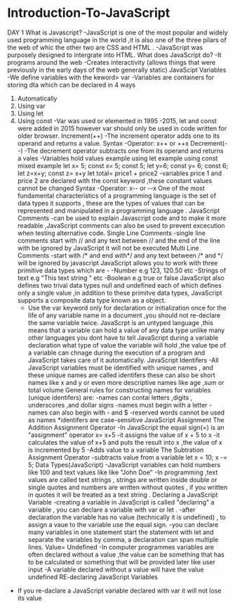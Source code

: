 # Introduction-To-JavaScript
DAY 1
What is Javascript?
-JavaScript is one of the most popular and widely used programming language in the world ,it is also one of the three pilars of the web of whic the other two are CSS and HTML .
-JavaScript was purposely designed to intergrate into HTML.
What does JavaScript do?
-It programs around the web 
-Creates interactivity (allows things that were previously in the early days of the web generally static)
JavaScipt Variables
-We define variables with the keword> var
-Variables are containers for storing dta which can be declared in 4 ways
1. Automatically
2. Using var
3. Using let
4. Using const
-Var was used or elemented in 1995 -2015, let and const were added in 2015 however var should only be used in code written for older browser.
Increment(++)
-The increment operator adds one to its operand and returns a value.
Syntax
-Operator: x++ or ++x
Decrement(--)
-The decrement operator subtracts one from its operand and returns a vales
-Variables hold values
example using let               example using const                   mixed example
let x= 5;                        const x= 5;                          const 5;
let y=6;                         const y= 6;                          const 6;
let z=x+y;                       const z= x+y                          let total= price1 + price2
-variables price 1 and price 2 are declared with the const keyword ,these constant values cannot be changed
Syntax
-Operator: x-- or --x
One of the most fundamental characteristics of a programming language is the set of data types it supports , these are the types of values that can be represented and manipulated in a programming language .
JavaScript Comments
-can be used to explain Javascript code and to make it more readable ,JavaScript comments can also be used to prevent excecution when testing alternative code.
Single Line Comments
-single line comments start with // and any text between // and the end of the line with be ignored by JavaScript it will not be executed
Multi Line Comments
-start with /* and end with*/ and any text between /* and */ will be ignored by javascript
JavaScript allows you to work with three primitive data types which are -
   -Number e.g 123, 120.50 etc
   -Strings of text e.g "This text string " etc
   -Boolean e.g true or false
   JavaScript also defines two trival data types null and undefined each of which defines only a single value ,in addition to these primitve data types, JavaScript supports a composite data type known as a object.
   * Use the var keyword only for declaration or initialization once for the life of any variable name in a document ,you should not re-declare the same variable twice.
  JavaScrpt is an untyped language ,this means that a variable can hold a value of any data type unlike many other languages you dont have to tell JavaScript during a variable declaration what type of value the variable will hold ,the value tpe of a variable can chnage during the execution of a program and JavaScript takes care of it automatically.
JavaScript Identifers
-All JavaScript variables must be identified with unique names , and these unique names are called identifers these can also be short names like x and y or even more descriptive names like age ,sum or total volume
General rules for constructing names for variables (unique identifers) are:
-names can contai letters ,digits , underscores ,and dollar signs
-names must begin with a letter
-names can also begin with - and $
-reserved words cannot be used as names
*identifers are case-sensitive
JavaScript Assignment
The Addition Assignment Operator
-In JavaScript the equal sign(=) is an "assignment" operator
x= x+5
-it assigns the value of x + 5  to x
-it calculates the value of x+5 and puts the result into x ,the value of x is incremented by 5
-Adds value to a variable
The Subtration Assignment Operator
-subtracts value from a variable
let x = 10;
x -= 5;
Data Types(JavaScript)
-JavaScript variables can hold numbers like 100 and text values like like "John Doe"
-In programming ,text values are called text strings , strings are written inside double or single quotes and numbers are written without quotes , if you written in quotes it will be treated as a text string .
Declaring a JavaScript Variable
-creating a variable in JavaScript is called "declaring" a variable , you can declare a variable with var or let .
-after declaration the variable has no value (technically it is undefined) , to assign a vaue to the variable use the equal sign.
-you can declare many variables in one statement start the statement with let and separate the variables by comma, a declaration can span multiple lines.
Value= Undefined
-In computer programmes variables are often declared without a value ,the value can be something that has to be calculated or something that will be provided later like user input
-A variable declared without a value will have the value undefined
RE-declaring JavaScript Variables
- If you re-daclare a JavaScript  variable declared with var it will not lose its value
 
